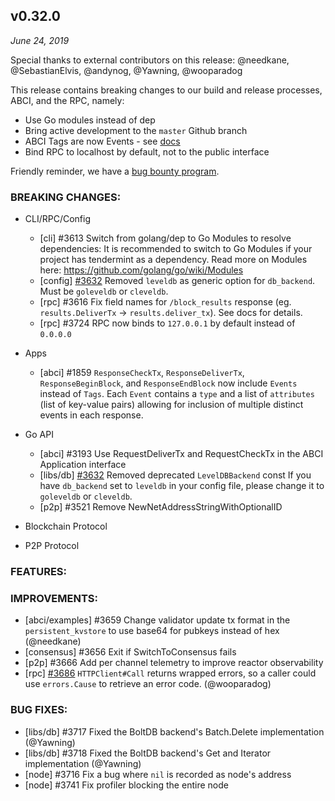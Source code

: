 ## v0.32.0

*June 24, 2019*

Special thanks to external contributors on this release:
@needkane, @SebastianElvis, @andynog, @Yawning, @wooparadog

This release contains breaking changes to our build and release processes, ABCI,
and the RPC, namely:
- Use Go modules instead of dep
- Bring active development to the `master` Github branch
- ABCI Tags are now Events - see
  [docs](https://github.com/tendermint/tendermint/blob/60827f75623b92eff132dc0eff5b49d2025c591e/docs/spec/abci/abci.md#events)
- Bind RPC to localhost by default, not to the public interface

Friendly reminder, we have a [bug bounty
program](https://hackerone.com/tendermint).

### BREAKING CHANGES:

* CLI/RPC/Config
  - [cli] \#3613 Switch from golang/dep to Go Modules to resolve dependencies:
    It is recommended to switch to Go Modules if your project has tendermint as
    a dependency. Read more on Modules here:
    https://github.com/golang/go/wiki/Modules
  - [config] [\#3632](https://github.com/tendermint/tendermint/pull/3632) Removed `leveldb` as generic
    option for `db_backend`. Must be `goleveldb` or `cleveldb`.
  - [rpc] \#3616 Fix field names for `/block_results` response (eg. `results.DeliverTx`
    -> `results.deliver_tx`). See docs for details.
  - [rpc] \#3724 RPC now binds to `127.0.0.1` by default instead of `0.0.0.0`

* Apps
  - [abci] \#1859 `ResponseCheckTx`, `ResponseDeliverTx`, `ResponseBeginBlock`,
    and `ResponseEndBlock` now include `Events` instead of `Tags`. Each `Event`
    contains a `type` and a list of `attributes` (list of key-value pairs)
    allowing for inclusion of multiple distinct events in each response.

* Go API
  - [abci] \#3193 Use RequestDeliverTx and RequestCheckTx in the ABCI
    Application interface
  - [libs/db] [\#3632](https://github.com/tendermint/tendermint/pull/3632) Removed deprecated `LevelDBBackend` const
    If you have `db_backend` set to `leveldb` in your config file, please
    change it to `goleveldb` or `cleveldb`.
  - [p2p] \#3521 Remove NewNetAddressStringWithOptionalID

* Blockchain Protocol

* P2P Protocol

### FEATURES:

### IMPROVEMENTS:
- [abci/examples] \#3659 Change validator update tx format in the `persistent_kvstore` to use base64 for pubkeys instead of hex (@needkane)
- [consensus] \#3656 Exit if SwitchToConsensus fails
- [p2p] \#3666 Add per channel telemetry to improve reactor observability
- [rpc] [\#3686](https://github.com/tendermint/tendermint/pull/3686) `HTTPClient#Call` returns wrapped errors, so a caller could use `errors.Cause` to retrieve an error code. (@wooparadog)

### BUG FIXES:
- [libs/db] \#3717 Fixed the BoltDB backend's Batch.Delete implementation (@Yawning)
- [libs/db] \#3718 Fixed the BoltDB backend's Get and Iterator implementation (@Yawning)
- [node] \#3716 Fix a bug where `nil` is recorded as node's address
- [node] \#3741 Fix profiler blocking the entire node
